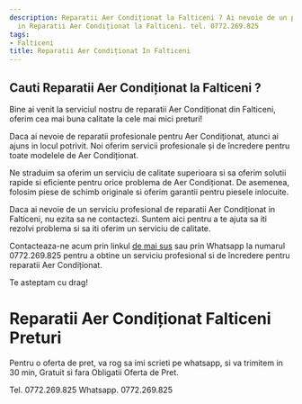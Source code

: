 ```yaml
---
description: Reparatii Aer Condiționat la Falticeni ? Ai nevoie de un profesionist
  in Reparatii Aer Condiționat la Falticeni. tel. 0772.269.825
tags:
- Falticeni
title: Reparatii Aer Condiționat In Falticeni
---
```



## Cauti Reparatii Aer Condiționat la Falticeni ?


Bine ai venit la serviciul nostru de reparatii Aer Condiționat din Falticeni, oferim cea mai buna calitate la cele mai mici preturi! 

Daca ai nevoie de reparatii profesionale pentru Aer Condiționat, atunci ai ajuns in locul potrivit. Noi oferim servicii profesionale și de încredere pentru toate modelele de Aer Condiționat. 

Ne straduim sa oferim un serviciu de calitate superioara si sa oferim solutii rapide si eficiente pentru orice problema de Aer Condiționat. De asemenea, folosim piese de schimb originale si oferim garantii pentru piesele inlocuite. 

Daca ai nevoie de un serviciu profesional de reparatii Aer Condiționat in Falticeni, nu ezita sa ne contactezi. Suntem aici pentru a te ajuta sa iti rezolvi problema si sa iti oferim un serviciu de calitate. 

Contacteaza-ne acum prin linkul <a href="https://www.example.com">de mai sus</a> sau prin Whatsapp la numarul 0772.269.825 pentru a obtine un serviciu profesional si de încredere pentru reparatii Aer Condiționat. 

Te asteptam cu drag!

# Reparatii Aer Condiționat Falticeni Preturi
Pentru o oferta de pret, va rog sa imi scrieti pe whatsapp, si va trimitem in 30 min, Gratuit si fara Obligatii Oferta de Pret.

Tel. 0772.269.825
Whatsapp. 0772.269.825